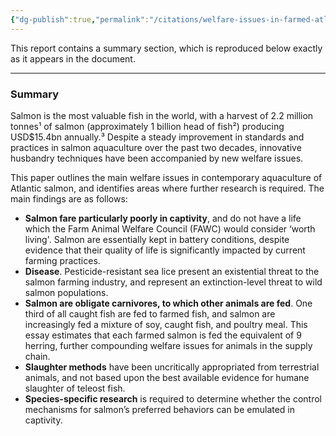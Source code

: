 ```yaml
---
{"dg-publish":true,"permalink":"/citations/welfare-issues-in-farmed-atlantic-salmon-fish-welfare-initiative/","created":"2025-10-26T17:33:46.223+00:00","updated":"2025-10-26T17:33:46.223+00:00"}
---
```



This report contains a summary section, which is reproduced below exactly as it appears in the document.

***

### Summary

Salmon is the most valuable fish in the world, with a harvest of 2.2 million tonnes¹ of salmon (approximately 1 billion head of fish²) producing USD$15.4bn annually.³ Despite a steady improvement in standards and practices in salmon aquaculture over the past two decades, innovative husbandry techniques have been accompanied by new welfare issues.

This paper outlines the main welfare issues in contemporary aquaculture of Atlantic salmon, and identifies areas where further research is required. The main findings are as follows:

*   **Salmon fare particularly poorly in captivity**, and do not have a life which the Farm Animal Welfare Council (FAWC) would consider ‘worth living'. Salmon are essentially kept in battery conditions, despite evidence that their quality of life is significantly impacted by current farming practices.
*   **Disease**. Pesticide-resistant sea lice present an existential threat to the salmon farming industry, and represent an extinction-level threat to wild salmon populations.
*   **Salmon are obligate carnivores, to which other animals are fed**. One third of all caught fish are fed to farmed fish, and salmon are increasingly fed a mixture of soy, caught fish, and poultry meal. This essay estimates that each farmed salmon is fed the equivalent of 9 herring, further compounding welfare issues for animals in the supply chain.
*   **Slaughter methods** have been uncritically appropriated from terrestrial animals, and not based upon the best available evidence for humane slaughter of teleost fish.
*   **Species-specific research** is required to determine whether the control mechanisms for salmon’s preferred behaviors can be emulated in captivity.
